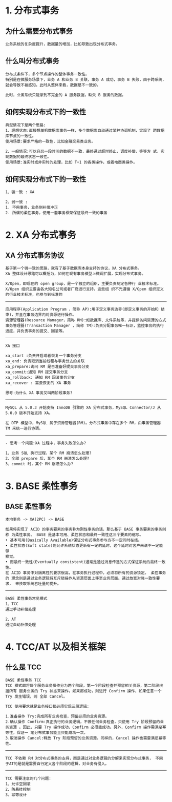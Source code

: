 # 1. 分布式事务

## 为什么需要分布式事务

    业务系统的复杂度提升，数据量的增加，比如导致出现分布式事务。

## 什么叫分布式事务

    分布式条件下，多个节点操作的整体事务一致性。
    特别是在微服务场景下，业务 A 和业务 B 关联，事务 A 成功，事务 B 失败，由于跨系统， 就会导致不被感知。此时从整体来看，数据是不一致的。

    此时，业务系统只能拿到不完全的 A 服务数据，缺失 B 服务的数据。

## 如何实现分布式下的一致性

    典型情况下是两个思路:
    1、理想状态:直接想单机数据库事务一样，多个数据库自动通过某种协调机制，实现了 跨数据库节点的一致性。
    使用场景:要求严格的一致性，比如金融交易类业务。

    2、一般情况:可以容忍一段时间的数据不一致，最终通过超时终止，调度补偿，等等方 式，实现数据的最终状态一致性。
    使用场景:准实时或非实时的处理，比如 T+1 的各类操作，或者电商类操作。

## 如何实现分布式下的一致性

    1、强一致 : XA

    2、弱一致 :
    1. 不用事务，业务侧补偿冲正
    2. 所谓的柔性事务，使用一套事务框架保证最终一致的事务

# 2. XA 分布式事务

## XA 分布式事务协议

    基于第一个强一致的思路，就有了基于数据库本身支持的协议，XA 分布式事务。
    XA 整体设计思路可以概括为，如何在现有事务模型上微调扩展，实现分布式事务。

    X/Open，即现在的 open group，是一个独立的组织，主要负责制定各种行 业技术标准。X/Open 组织主要由各大知名公司或者厂商进行支持，这些组 织不光遵循 X/Open 组织定义的行业技术标准，也参与到标准的

---

    应用程序(Application Program ，简称 AP):用于定义事务边界(即定义事务的开始和 结束)，并且在事务边界内对资源进行操作。
    资源管理器(Resource Manager，简称 RM):如数据库、文件系统等，并提供访问资源的方式
    事务管理器(Transaction Manager ，简称 TM):负责分配事务唯一标识，监控事务的执行 进度，并负责事务的提交、回滚等。

---

    XA 接口

    xa_start :负责开启或者恢复一个事务分支
    xa_end: 负责取消当前线程与事务分支的关联
    xa_prepare:询问 RM 是否准备好提交事务分支
    xa_commit:通知 RM 提交事务分支
    xa_rollback: 通知 RM 回滚事务分支
    xa_recover : 需要恢复的 XA 事务

    思考:为什么 XA 事务又叫两阶段事务?

---

    MySQL 从 5.0.3 开始支持 InnoDB 引擎的 XA 分布式事务，MySQL Connector/J 从 5.0.0 版本开始支持 XA。

    在 DTP 模型中，MySQL 属于资源管理器(RM)。分布式事务中存在多个 RM，由事务管理器 TM 来统一进行协调。

---

    - 思考一个问题:XA 过程中，事务失败怎么办?

    1、业务 SQL 执行过程，某个 RM 崩溃怎么处理?
    2、全部 prepare 后，某个 RM 崩溃怎么处理?
    3、commit 时，某个 RM 崩溃怎么办?

# 3. BASE 柔性事务

## BASE 柔性事务

    本地事务 -> XA(2PC) -> BASE

    如果将实现了 ACID 的事务要素的事务称为刚性事务的话，那么基于 BASE 事务要素的事务则称 为柔性事务。 BASE 是基本可用、柔性状态和最终一致性这三个要素的缩写。
    • 基本可用(Basically Available)保证分布式事务参与方不一定同时在线。
    • 柔性状态(Soft state)则允许系统状态更新有一定的延时，这个延时对客户来说不一定能够
    察觉。
    • 而最终一致性(Eventually consistent)通常是通过消息传递的方式保证系统的最终一致性。
    在 ACID 事务中对隔离性的要求很高，在事务执行过程中，必须将所有的资源锁定。 柔性事务的 理念则是通过业务逻辑将互斥锁操作从资源层面上移至业务层面。通过放宽对强一致性要求， 来换取系统吞吐量的提升。

---

    BASE 柔性事务常见模式
    1、TCC
    通过手动补偿处理

    2、AT
    通过自动补偿处理

# 4. TCC/AT 以及相关框架

## 什么是 TCC

    BASE 柔性事务 TCC
    TCC 模式即将每个服务业务操作分为两个阶段，第一个阶段检查并预留相关资源，第二阶段根据所有 服务业务的 Try 状态来操作，如果都成功，则进行 Confirm 操作，如果任意一个 Try 发生错误，则 全部 Cancel。

    TCC 使用要求就是业务接口都必须实现三段逻辑:

    1.准备操作 Try:完成所有业务检查，预留必须的业务资源。
    2.确认操作 Confirm:真正执行的业务逻辑，不做任何业务检查，只使用 Try 阶段预留的业务资源 。因此，只要 Try 操作成功，Confirm 必须能成功。另外，Confirm 操作需满足幂等性，保证一 笔分布式事务能且只能成功一次。
    3.取消操作 Cancel:释放 Try 阶段预留的业务资源。同样的，Cancel 操作也需要满足幂等性。

---

    TCC 不依赖 RM 对分布式事务的支持，而是通过对业务逻辑的分解来实现分布式事务， 不同于AT的是就是需要自行定义各个阶段的逻辑，对业务有侵入。

---

    TCC 需要注意的几个问题:
    1、允许空回滚
    2、防悬挂控制
    3、幂等设计
